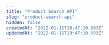 ```yaml
---
title: "Product Search API"
slug: "product-search-api"
hidden: false
createdAt: "2022-01-11T19:47:10.993Z"
updatedAt: "2022-01-11T19:47:10.993Z"
---
```

